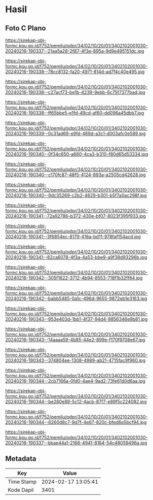 # Hasil

## Foto C Plano

https://sirekap-obj-formc.kpu.go.id/f752/pemilu/pdpr/34/02/10/20/01/3402102001030-20240216-190337--21aa5a28-2f87-4f3e-895a-9d9e495151dc.jpg

https://sirekap-obj-formc.kpu.go.id/f752/pemilu/pdpr/34/02/10/20/01/3402102001030-20240216-190338--78cc8132-fa20-4971-814d-ad7f4c40e495.jpg

https://sirekap-obj-formc.kpu.go.id/f752/pemilu/pdpr/34/02/10/20/01/3402102001030-20240216-190338--c27acf73-be1b-4239-9ebb-6c75f7377bad.jpg

https://sirekap-obj-formc.kpu.go.id/f752/pemilu/pdpr/34/02/10/20/01/3402102001030-20240216-190338--ff65bbe5-e1fd-49cd-af60-dd096a45dbb7.jpg

https://sirekap-obj-formc.kpu.go.id/f752/pemilu/pdpr/34/02/10/20/01/3402102001030-20240216-190339--0c31ad69-e9fd-469d-a3c1-d003afc0e589.jpg

https://sirekap-obj-formc.kpu.go.id/f752/pemilu/pdpr/34/02/10/20/01/3402102001030-20240216-190340--0f34c650-a660-4ca3-b310-f80d65d53334.jpg

https://sirekap-obj-formc.kpu.go.id/f752/pemilu/pdpr/34/02/10/20/01/3402102001030-20240216-190340--c170fc87-48f5-4124-893a-a2505cd42628.jpg

https://sirekap-obj-formc.kpu.go.id/f752/pemilu/pdpr/34/02/10/20/01/3402102001030-20240216-190340--9dc35269-c2b2-4629-b301-b5f7a0ac298f.jpg

https://sirekap-obj-formc.kpu.go.id/f752/pemilu/pdpr/34/02/10/20/01/3402102001030-20240216-190341--72a92786-b372-430e-bf07-8023f395f933.jpg

https://sirekap-obj-formc.kpu.go.id/f752/pemilu/pdpr/34/02/10/20/01/3402102001030-20240216-190341--3f6854ec-8179-416a-bd11-978faf154acd.jpg

https://sirekap-obj-formc.kpu.go.id/f752/pemilu/pdpr/34/02/10/20/01/3402102001030-20240216-190341--82ca6078-4f3a-4a53-bbe9-a9f38d93296b.jpg

https://sirekap-obj-formc.kpu.go.id/f752/pemilu/pdpr/34/02/10/20/01/3402102001030-20240216-190342--305f1622-3712-4b94-8553-718f1b32ff84.jpg

https://sirekap-obj-formc.kpu.go.id/f752/pemilu/pdpr/34/02/10/20/01/3402102001030-20240216-190342--babb5485-0a1c-496d-9655-9872eb1e3163.jpg

https://sirekap-obj-formc.kpu.go.id/f752/pemilu/pdpr/34/02/10/20/01/3402102001030-20240216-190343--953e403d-1bb1-4f37-94d4-9856346e9b81.jpg

https://sirekap-obj-formc.kpu.go.id/f752/pemilu/pdpr/34/02/10/20/01/3402102001030-20240216-190343--14aaaa59-4b85-44e2-899e-f170f9708e67.jpg

https://sirekap-obj-formc.kpu.go.id/f752/pemilu/pdpr/34/02/10/20/01/3402102001030-20240216-190343--374804ee-1308-4989-ab21-4715fac9f960.jpg

https://sirekap-obj-formc.kpu.go.id/f752/pemilu/pdpr/34/02/10/20/01/3402102001030-20240216-190344--2cb7166a-0fd0-4ae4-9ad2-73fe61d0d6aa.jpg

https://sirekap-obj-formc.kpu.go.id/f752/pemilu/pdpr/34/02/10/20/01/3402102001030-20240216-190344--be280e89-5c12-4acb-87f7-e89f5c224082.jpg

https://sirekap-obj-formc.kpu.go.id/f752/pemilu/pdpr/34/02/10/20/01/3402102001030-20240216-190344--6260d8c7-9d7f-4e67-820c-bfed6e5bcf94.jpg

https://sirekap-obj-formc.kpu.go.id/f752/pemilu/pdpr/34/02/10/20/01/3402102001030-20240216-190337--bbae44a1-2166-4941-8184-54c48059496a.jpg


## Metadata

| Key        | Value               |
| ---------- | ------------------- |
| Time Stamp | 2024-02-17 13:05:41 |
| Kode Dapil | 3401                |



